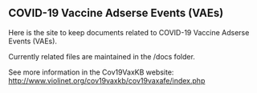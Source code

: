 ## COVID-19 Vaccine Adserse Events (VAEs)

Here is the site to keep documents related to COVID-19 Vaccine Adserse Events (VAEs).

Currently related files are maintained in the /docs folder.

See more information in the Cov19VaxKB website:
http://www.violinet.org/cov19vaxkb/cov19vaxafe/index.php
